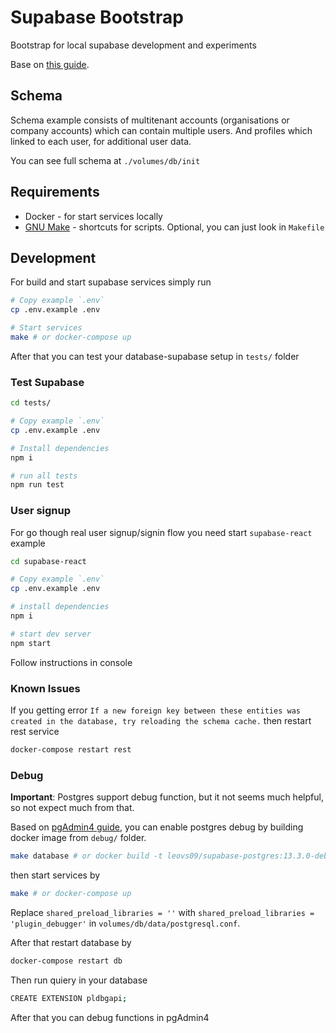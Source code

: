 # Supabase Bootstrap

Bootstrap for local supabase development and experiments

Base on [this guide](https://supabase.com/docs/guides/hosting/docker).

## Schema

Schema example consists of multitenant accounts (organisations or company accounts) which can contain multiple users. And profiles which linked to each user, for additional user data.

You can see full schema at `./volumes/db/init`

## Requirements

* Docker - for start services locally
* [GNU Make](https://www.gnu.org/software/make/manual/make.html) - shortcuts for scripts. Optional, you can just look in `Makefile`

## Development

For build and start supabase services simply run

```bash
# Copy example `.env`
cp .env.example .env

# Start services
make # or docker-compose up
```

After that you can test your database-supabase setup in `tests/` folder

### Test Supabase

```bash
cd tests/

# Copy example `.env`
cp .env.example .env

# Install dependencies
npm i

# run all tests
npm run test
```

### User signup

For go though real user signup/signin flow you need start `supabase-react` example

```bash
cd supabase-react

# Copy example `.env`
cp .env.example .env

# install dependencies
npm i

# start dev server
npm start
```

Follow instructions in console

### Known Issues

If you getting error `If a new foreign key between these entities was created in the database, try reloading the schema cache.` then restart rest service

```bash
docker-compose restart rest
```

### Debug

**Important**: Postgres support debug function, but it not seems much helpful, so not expect much from that.

Based on [pgAdmin4 guide](https://www.pgadmin.org/docs/pgadmin4/development/debugger.html), you can enable postgres debug by building docker image from `debug/` folder.

```bash
make database # or docker build -t leovs09/supabase-postgres:13.3.0-debug ./debug
```

then start services by

```bash
make # or docker-compose up
```

Replace `shared_preload_libraries = ''` with `shared_preload_libraries = 'plugin_debugger'` in `volumes/db/data/postgresql.conf`.

After that restart database by

```bash
docker-compose restart db 
```

Then run quiery in your database

```bash
CREATE EXTENSION pldbgapi;
```

After that you can debug functions in pgAdmin4

